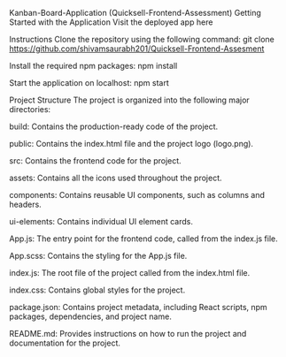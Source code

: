 Kanban-Board-Application (Quicksell-Frontend-Assessment)
Getting Started with the Application
Visit the deployed app here

Instructions
Clone the repository using the following command: git clone https://github.com/shivamsaurabh201/Quicksell-Frontend-Assesment

Install the required npm packages: npm install

Start the application on localhost: npm start


Project Structure
The project is organized into the following major directories:

build: Contains the production-ready code of the project.

public: Contains the index.html file and the project logo (logo.png).

src: Contains the frontend code for the project.

assets: Contains all the icons used throughout the project.

components: Contains reusable UI components, such as columns and headers.

ui-elements: Contains individual UI element cards.

App.js: The entry point for the frontend code, called from the index.js file.

App.scss: Contains the styling for the App.js file.

index.js: The root file of the project called from the index.html file.

index.css: Contains global styles for the project.

package.json: Contains project metadata, including React scripts, npm packages, dependencies, and project name.

README.md: Provides instructions on how to run the project and documentation for the project.
